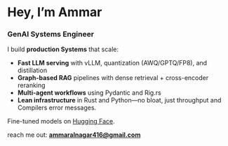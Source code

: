 
# Hey, I’m Ammar  
### GenAI Systems Engineer 
I build **production Systems** that scale:  
- **Fast LLM serving** with vLLM, quantization (AWQ/GPTQ/FP8), and distillation  
- **Graph-based RAG** pipelines with dense retrieval + cross-encoder reranking  
- **Multi-agent workflows** using Pydantic and Rig.rs 
- **Lean infrastructure** in Rust and Python—no bloat, just throughput and Compilers error messages. 

Fine-tuned models on [Hugging Face](https://huggingface.co/Daemontatox).  

reach me out:
**ammaralnagar416@gmail.com**

